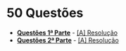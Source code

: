# 50 Questões

* [**Questões 1ª Parte**](50Q1.pdf) - [[A] Resolução](50Q1res.md)
* [**Questões 2ª Parte**](50Q2.pdf) - [[A] Resolução](50Q2res.md)